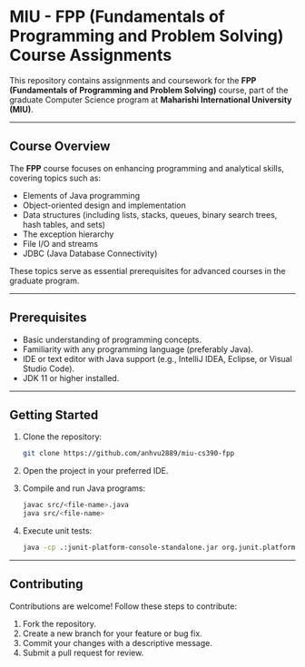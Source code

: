 # MIU - FPP (Fundamentals of Programming and Problem Solving) Course Assignments

This repository contains assignments and coursework for the **FPP (Fundamentals of Programming and Problem Solving)** course, part of the graduate Computer Science program at **Maharishi International University (MIU)**.

----------

## Course Overview

The **FPP** course focuses on enhancing programming and analytical skills, covering topics such as:

- Elements of Java programming
- Object-oriented design and implementation
- Data structures (including lists, stacks, queues, binary search trees, hash tables, and sets)
- The exception hierarchy
- File I/O and streams
- JDBC (Java Database Connectivity)

These topics serve as essential prerequisites for advanced courses in the graduate program.

----------

## Prerequisites

-   Basic understanding of programming concepts.
-   Familiarity with any programming language (preferably Java).
-   IDE or text editor with Java support (e.g., IntelliJ IDEA, Eclipse, or Visual Studio Code).
-   JDK 11 or higher installed.

----------

## Getting Started

1.  Clone the repository:
    
    ```bash
    git clone https://github.com/anhvu2889/miu-cs390-fpp
    ```
    
2.  Open the project in your preferred IDE.
3.  Compile and run Java programs:
    
    ```bash
    javac src/<file-name>.java
    java src/<file-name>
    ```
    
4.  Execute unit tests:
    
    ```bash
    java -cp .:junit-platform-console-standalone.jar org.junit.platform.console.ConsoleLauncher --scan-classpath
    ```

----------

## Contributing

Contributions are welcome! Follow these steps to contribute:

1.  Fork the repository.
2.  Create a new branch for your feature or bug fix.
3.  Commit your changes with a descriptive message.
4.  Submit a pull request for review.


